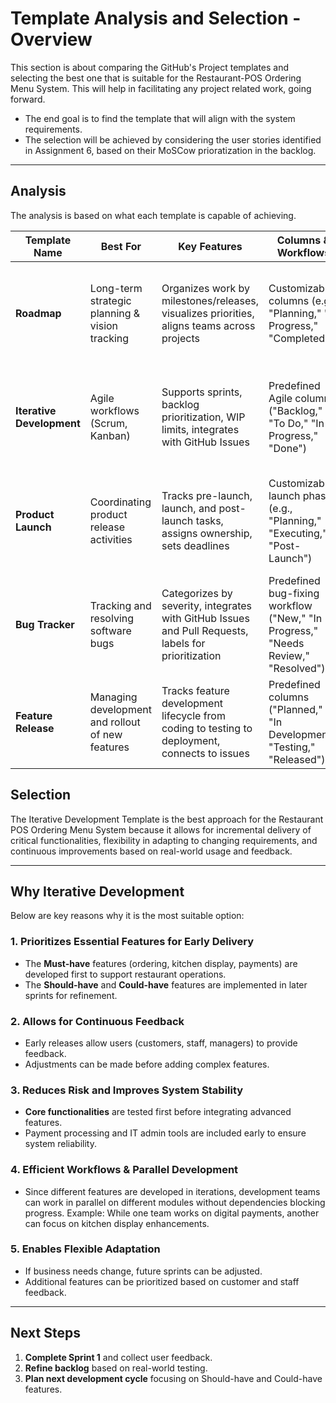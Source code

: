 # Template Analysis and Selection - Overview
This section is about comparing the GitHub's Project templates and selecting the best one that is suitable for the Restaurant-POS Ordering Menu System.
This will help in facilitating any project related work, going forward. 
- The end goal is to find the template that will align with the system requirements.
- The selection will be achieved by considering the user stories identified in Assignment 6, based on their MoSCow prioratization in the backlog.

---

## Analysis
The analysis is based on what each template is capable of achieving.

| **Template Name**         | **Best For**                                   | **Key Features**                                          | **Columns & Workflows**                         | **Automation Features**                           | **Agile Suitability**             | **Ideal Users**                   | **Limitations**                                  |
|---------------------------|-----------------------------------------------|----------------------------------------------------------|------------------------------------------------|------------------------------------------------|----------------------------------|----------------------------------|-------------------------------------------------|
| **Roadmap**               | Long-term strategic planning & vision tracking | Organizes work by milestones/releases, visualizes priorities, aligns teams across projects | Customizable columns (e.g., "Planning," "In Progress," "Completed") | Auto-updates statuses based on linked issues and pull requests | Partially Agile – good for high-level planning but not for daily sprints | Product managers, leadership teams | Not suited for day-to-day sprint tracking, can become too high-level |
| **Iterative Development** | Agile workflows (Scrum, Kanban)                | Supports sprints, backlog prioritization, WIP limits, integrates with GitHub Issues | Predefined Agile columns ("Backlog," "To Do," "In Progress," "Done") | Auto-assign issues, auto-move tasks when status changes | Highly Agile – best for iterative and incremental development | Agile teams, software developers | Requires frequent updates, may not suit teams following traditional waterfall models |
| **Product Launch**        | Coordinating product release activities        | Tracks pre-launch, launch, and post-launch tasks, assigns ownership, sets deadlines | Customizable launch phases (e.g., "Planning," "Executing," "Post-Launch") | Sends reminders for deadlines, auto-closes completed tasks | Not Agile-focused – more suited for event-based workflows | Marketing teams, product managers | Becomes obsolete after launch, requires transition to another template |
| **Bug Tracker**           | Tracking and resolving software bugs           | Categorizes by severity, integrates with GitHub Issues and Pull Requests, labels for prioritization | Predefined bug-fixing workflow ("New," "In Progress," "Needs Review," "Resolved") | Auto-labels based on severity, auto-assigns issues | Some Agile support – useful for issue tracking in Agile sprints | QA teams, developers, support engineers | Not ideal for tracking features or improvements, can become cluttered without proper triage |
| **Feature Release**       | Managing development and rollout of new features | Tracks feature development lifecycle from coding to testing to deployment, connects to issues | Predefined columns ("Planned," "In Development," "Testing," "Released") | Auto-moves issues when linked pull requests are merged | Supports Agile – useful for incremental feature releases | Developers, product managers, QA teams | Lacks broader product roadmap context, may not cover dependencies across teams |

## Selection
The Iterative Development Template is the best approach for the Restaurant POS Ordering Menu System because it allows for incremental delivery of critical functionalities, flexibility in adapting to changing requirements, and continuous improvements based on real-world usage and feedback.

---

## Why Iterative Development
Below are key reasons why it is the most suitable option:

### **1. Prioritizes Essential Features for Early Delivery**
- The **Must-have** features (ordering, kitchen display, payments) are developed first to support restaurant operations.
- The **Should-have** and **Could-have** features are implemented in later sprints for refinement.

### **2. Allows for Continuous Feedback**
- Early releases allow users (customers, staff, managers) to provide feedback.
- Adjustments can be made before adding complex features.

### **3. Reduces Risk and Improves System Stability**
- **Core functionalities** are tested first before integrating advanced features.
- Payment processing and IT admin tools are included early to ensure system reliability.

### **4. Efficient Workflows & Parallel Development**
- Since different features are developed in iterations, development teams can work in parallel on different modules without dependencies blocking progress.
  Example: While one team works on digital payments, another can focus on kitchen display enhancements.

### **5. Enables Flexible Adaptation**
- If business needs change, future sprints can be adjusted.
- Additional features can be prioritized based on customer and staff feedback.

---

## **Next Steps**
1. **Complete Sprint 1** and collect user feedback.
2. **Refine backlog** based on real-world testing.
3. **Plan next development cycle** focusing on Should-have and Could-have features.
